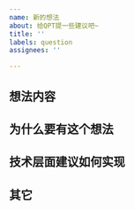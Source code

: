 ```yaml
---
name: 新的想法
about: 给QPT提一些建议吧~
title: ''
labels: question
assignees: ''

---
```


## 想法内容

## 为什么要有这个想法

## 技术层面建议如何实现

## 其它
